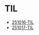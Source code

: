 # TIL
- [251016-TIL](https://joysdevlog.tistory.com/entry/251016-TIL)
- [251017-TIL](https://joysdevlog.tistory.com/entry/251017-TIL)
